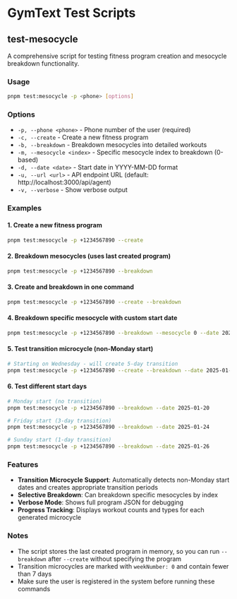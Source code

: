 # GymText Test Scripts

## test-mesocycle

A comprehensive script for testing fitness program creation and mesocycle breakdown functionality.

### Usage

```bash
pnpm test:mesocycle -p <phone> [options]
```

### Options

- `-p, --phone <phone>` - Phone number of the user (required)
- `-c, --create` - Create a new fitness program
- `-b, --breakdown` - Breakdown mesocycles into detailed workouts
- `-m, --mesocycle <index>` - Specific mesocycle index to breakdown (0-based)
- `-d, --date <date>` - Start date in YYYY-MM-DD format
- `-u, --url <url>` - API endpoint URL (default: http://localhost:3000/api/agent)
- `-v, --verbose` - Show verbose output

### Examples

#### 1. Create a new fitness program
```bash
pnpm test:mesocycle -p +1234567890 --create
```

#### 2. Breakdown mesocycles (uses last created program)
```bash
pnpm test:mesocycle -p +1234567890 --breakdown
```

#### 3. Create and breakdown in one command
```bash
pnpm test:mesocycle -p +1234567890 --create --breakdown
```

#### 4. Breakdown specific mesocycle with custom start date
```bash
pnpm test:mesocycle -p +1234567890 --breakdown --mesocycle 0 --date 2025-01-22
```

#### 5. Test transition microcycle (non-Monday start)
```bash
# Starting on Wednesday - will create 5-day transition
pnpm test:mesocycle -p +1234567890 --create --breakdown --date 2025-01-22 -v
```

#### 6. Test different start days
```bash
# Monday start (no transition)
pnpm test:mesocycle -p +1234567890 --breakdown --date 2025-01-20

# Friday start (3-day transition)
pnpm test:mesocycle -p +1234567890 --breakdown --date 2025-01-24

# Sunday start (1-day transition)
pnpm test:mesocycle -p +1234567890 --breakdown --date 2025-01-26
```

### Features

- **Transition Microcycle Support**: Automatically detects non-Monday start dates and creates appropriate transition periods
- **Selective Breakdown**: Can breakdown specific mesocycles by index
- **Verbose Mode**: Shows full program JSON for debugging
- **Progress Tracking**: Displays workout counts and types for each generated microcycle

### Notes

- The script stores the last created program in memory, so you can run `--breakdown` after `--create` without specifying the program
- Transition microcycles are marked with `weekNumber: 0` and contain fewer than 7 days
- Make sure the user is registered in the system before running these commands